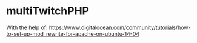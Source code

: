 # multiTwitchPHP

With the help of:
https://www.digitalocean.com/community/tutorials/how-to-set-up-mod_rewrite-for-apache-on-ubuntu-14-04
